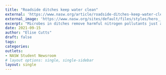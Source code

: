 ```yaml
---
title: "Roadside ditches keep water clean"
external: 'https://www.nasw.org/article/roadside-ditches-keep-water-clean'
external_image: 'https://www.nasw.org/sites/default/files/styles/hero__lg__2x/public/shess-khan-afridi-jUldYtzS41c-unsplash.jpg?itok=Xy1lZzaU&timestamp=1633455067'
excerpt: "Microbes in ditches remove harmful nitrogen pollutants just as well as those in natural wetlands"
date: 2021-09-15
author: "Elise Cutts"
draft: false
tags:
categories:
outlets:
- NASW Student Newsroom
# layout options: single, single-sidebar
layout: single
---
```


